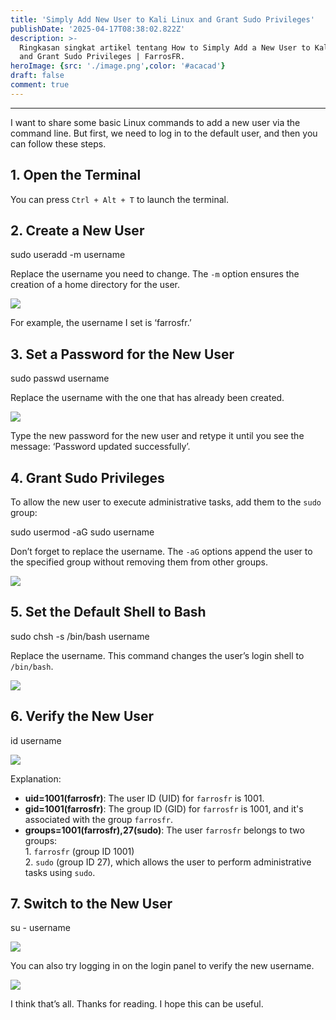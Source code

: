 ```yaml
---
title: 'Simply Add New User to Kali Linux and Grant Sudo Privileges'
publishDate: '2025-04-17T08:38:02.822Z'
description: >-
  Ringkasan singkat artikel tentang How to Simply Add a New User to Kali Linux
  and Grant Sudo Privileges | FarrosFR.
heroImage: {src: './image.png',color: '#acacad'}
draft: false
comment: true
---
```

* * *

I want to share some basic Linux commands to add a new user via the command line. But first, we need to log in to the default user, and then you can follow these steps.

## 1\. Open the Terminal

You can press `Ctrl + Alt + T` to launch the terminal.

## 2\. Create a New User

sudo useradd -m username

Replace the username you need to change. The `-m` option ensures the creation of a home directory for the user.

![](https://cdn-images-1.medium.com/max/800/1*-dsr_lDTyGoyWSoRYS1G6A.png)

For example, the username I set is ‘farrosfr.’

## 3\. Set a Password for the New User

sudo passwd username

Replace the username with the one that has already been created.

![](https://cdn-images-1.medium.com/max/800/1*pNl2TlqedF3_hRdASZGWjQ.png)

Type the new password for the new user and retype it until you see the message: ‘Password updated successfully’.

## 4\. **Grant Sudo Privileges**

To allow the new user to execute administrative tasks, add them to the `sudo` group:

sudo usermod -aG sudo username

Don’t forget to replace the username. The `-aG` options append the user to the specified group without removing them from other groups.

![](https://cdn-images-1.medium.com/max/800/1*BvIlEz28teBul7NoET4y2w.png)

## 5\. **Set the Default Shell to Bash**

sudo chsh -s /bin/bash username

Replace the username. This command changes the user’s login shell to `/bin/bash`.

![](https://cdn-images-1.medium.com/max/800/1*8oMYErwxmJCbQARoHD7kmA.png)

## 6\. **Verify the New User**

id username

![](https://cdn-images-1.medium.com/max/800/1*juLvD8G4OjAkpmwmq9lwrg.png)

Explanation:

*   **uid=1001(farrosfr)**: The user ID (UID) for `farrosfr` is 1001.
*   **gid=1001(farrosfr)**: The group ID (GID) for `farrosfr` is 1001, and it's associated with the group `farrosfr`.
*   **groups=1001(farrosfr),27(sudo)**: The user `farrosfr` belongs to two groups:   
    1\. `farrosfr` (group ID 1001)  
    2\. `sudo` (group ID 27), which allows the user to perform administrative tasks using `sudo`.

## 7\. **Switch to the New User**

su - username

![](https://cdn-images-1.medium.com/max/800/1*F2Gq41quR5oECeZXryh1EA.png)

You can also try logging in on the login panel to verify the new username.

![](https://cdn-images-1.medium.com/max/800/1*2WMesGsTg1eit7Ajk78Osg.png)

I think that’s all. Thanks for reading. I hope this can be useful.
